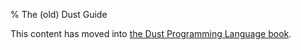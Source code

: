% The (old) Dust Guide

This content has moved into
[the Dust Programming Language book](book/README.html).
